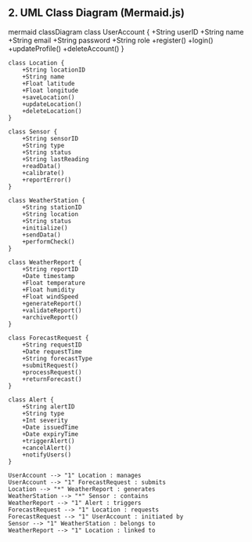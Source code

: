 ## 2. UML Class Diagram (Mermaid.js)

mermaid
classDiagram
    class UserAccount {
        +String userID
        +String name
        +String email
        +String password
        +String role
        +register()
        +login()
        +updateProfile()
        +deleteAccount()
    }

    class Location {
        +String locationID
        +String name
        +Float latitude
        +Float longitude
        +saveLocation()
        +updateLocation()
        +deleteLocation()
    }

    class Sensor {
        +String sensorID
        +String type
        +String status
        +String lastReading
        +readData()
        +calibrate()
        +reportError()
    }

    class WeatherStation {
        +String stationID
        +String location
        +String status
        +initialize()
        +sendData()
        +performCheck()
    }

    class WeatherReport {
        +String reportID
        +Date timestamp
        +Float temperature
        +Float humidity
        +Float windSpeed
        +generateReport()
        +validateReport()
        +archiveReport()
    }

    class ForecastRequest {
        +String requestID
        +Date requestTime
        +String forecastType
        +submitRequest()
        +processRequest()
        +returnForecast()
    }

    class Alert {
        +String alertID
        +String type
        +Int severity
        +Date issuedTime
        +Date expiryTime
        +triggerAlert()
        +cancelAlert()
        +notifyUsers()
    }

    UserAccount --> "1" Location : manages
    UserAccount --> "1" ForecastRequest : submits
    Location --> "*" WeatherReport : generates
    WeatherStation --> "*" Sensor : contains
    WeatherReport --> "1" Alert : triggers
    ForecastRequest --> "1" Location : requests
    ForecastRequest --> "1" UserAccount : initiated by
    Sensor --> "1" WeatherStation : belongs to
    WeatherReport --> "1" Location : linked to
